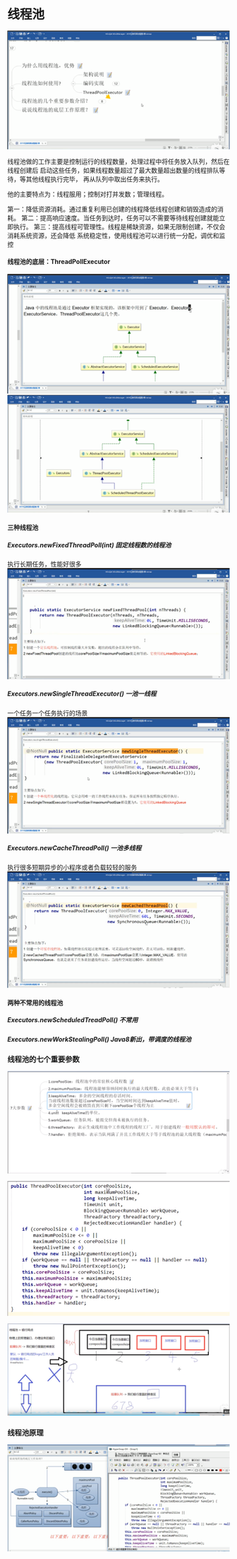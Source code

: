 # 线程池
![](static/线程池.png)

线程池做的工作主要是控制运行的线程数量，处理过程中将任务放入队列，然后在线程创建后
启动这些任务，如果线程数量超过了最大数量超出数量的线程排队等待，等其他线程执行完毕，
再从队列中取出任务来执行。

他的主要特点为：线程服用；控制对打并发数；管理线程。

第一：降低资源消耗。通过重复利用已创建的线程降低线程创建和销毁造成的消耗。
第二：提高响应速度。当任务到达时，任务可以不需要等待线程创建就能立即执行。
第三：提高线程可管理性。线程是稀缺资源，如果无限制创建，不仅会消耗系统资源，还会降低
系统稳定性，使用线程池可以进行统一分配，调优和监控

#### 线程池的底层：ThreadPollExecutor
![](static/线程池实现.png)
![](static/线程池实现2.png)

#### 三种线程池
##### Executors.newFixedThreadPoll(int) 固定线程数的线程池
执行长期任务，性能好很多
![](static/newFixedThreadPool.png)

##### Executors.newSingleThreadExecutor() 一池一线程
一个任务一个任务执行的场景
![](static/newSingleThreadExecutor.png)

##### Executors.newCacheThreadPoll() 一池多线程
执行很多短期异步的小程序或者负载较轻的服务
![](static/newCacheThreadPool.png)

#### 两种不常用的线程池
##### Executors.newScheduledTreadPoll() 不常用

##### Executors.newWorkStealingPoll() Java8新出，带调度的线程池

### 线程池的七个重要参数
![](static/7params.png)

![](static/ThreadPoolExecutor.png)

![](static/action.png)

### 线程池原理
![](static/pool.png)


